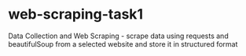 # web-scraping-task1
Data Collection and Web  Scraping - scrape data using requests and beautifulSoup from a selected website and store it in structured format
